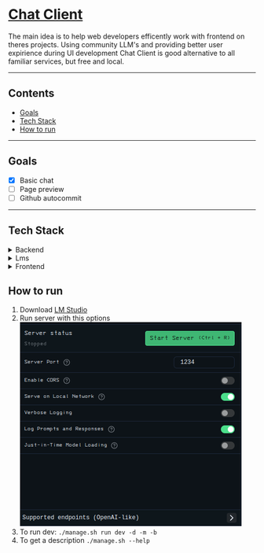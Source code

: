 # [Chat Client](https://chat.depo.com.ru/)
The main idea is to help web developers efficently work with frontend on theres projects. Using community LLM's and providing better user expirience during UI development Chat Client is good alternative to all familiar services, but free and local.

---

## Contents

- <a href="#goals">Goals</a>
- <a href="#tech_stack">Tech Stack</a>
- <a href="#how_to_run">How to run</a>

---

## Goals
<div id="goals"></div>

- [x] Basic chat
- [ ] Page preview
- [ ] Github autocommit

---

## Tech Stack
<div id="tech_stack"></div>

<details>
    <summary>Backend</summary>
        <div>
            <strong>App: </strong>
            Fastapi, uvicorn, pydantic-settings
        </div>
        <div>
            <strong>Database: </strong>
            SQLAlchemy, alembic
        </div>
        <div>
            <strong>Tests: </strong>
            Pytest, httpx
        </div>
</details>

<details>
    <summary>Lms</summary>
        <div>
            <strong>App: </strong>
            Express, Socket.io
        </div>
        <div>
            <strong>Services: </strong>
            Axios, LmstudioSDK
        </div>
</details>

<details>
    <summary>Frontend</summary>
        <div>
            <strong>App: </strong>
            React, React-router-dom, Vite, Redux
        </div>
        <div>
            <strong>Services: </strong>
            Socket.io, RTK
        </div>
        <div>
            <strong>Styles: </strong>
            Tailwind, Highlight.js, React-lowlight, Marked-React
        </div>
</details>

## How to run
<div id="how_to_run"></div>

1. Download [LM Studio](https://lmstudio.ai/download)
2. Run server with this options 
![local server](LmStudio.png)
3. To run dev: ```./manage.sh run dev -d -m -b```
4. To get a description ```./manage.sh --help```
